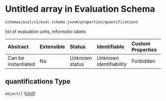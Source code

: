 # Untitled array in Evaluation Schema

```txt
schemas/eval/v1/eval.schema.json#/properties/quantifications
```

list of evaluation units, informatio labels

| Abstract            | Extensible | Status         | Identifiable            | Custom Properties | Additional Properties | Access Restrictions | Defined In                                                                                                   |
| :------------------ | :--------- | :------------- | :---------------------- | :---------------- | :-------------------- | :------------------ | :----------------------------------------------------------------------------------------------------------- |
| Can be instantiated | No         | Unknown status | Unknown identifiability | Forbidden         | Allowed               | none                | [eval.schema.json\*](../../https:/hai.ai/schemas/=./schemas/eval/v1/eval.schema.json "open original schema") |

## quantifications Type

`object[]` ([Unit](eval-properties-quantifications-unit.md))
